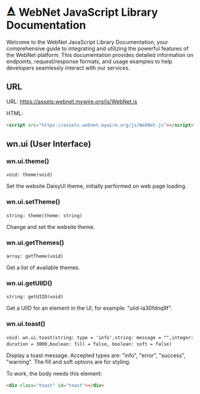# <img src="https://raw.githubusercontent.com/webnet-mywire-org/docs/refs/heads/master/image/favicon.svg" alt="Logo" width="26px" /> WebNet JavaScript Library Documentation  

Welcome to the WebNet JavaScript Library Documentation, your comprehensive guide to integrating and utilizing the powerful features of the WebNet platform. This documentation provides detailed information on endpoints, request/response formats, and usage examples to help developers seamlessly interact with our services.


## URL

URL: https://assets.webnet.mywire.org/js/WebNet.js

HTML:
```html
<script src="https://assets.webnet.mywire.org/js/WebNet.js"></script>
```

## wn.ui (User Interface) 

### wn.ui.theme()

```void: theme(void)```

Set the website DaisyUI theme, initially performed on web page loading.

### wn.ui.setTheme()

```string: theme(theme: string) ```

Change and set the website theme.

### wn.ui.getThemes()

```array: getTheme(void) ```

Get a list of available themes.

### wn.ui.getUIID()

```string: getUIID(void)```

Get a UIID for an element in the UI, for example: "uiid-ia30fdnq9f".

### wn.ui.toast()

```void: wn.ui.toast(string: type = 'info',string: message = "",integer: duration = 3000,boolean: fill = false, boolean: soft = false)```

Display a toast message. Accepted types are: "info", "error", "success", "warning". The fill and soft options are for styling.

To work, the body needs this element:
```html
<div class="toast" id="toast"></div>
```



